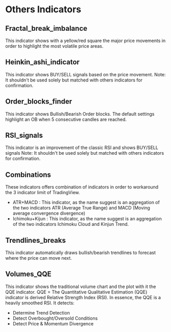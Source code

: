 # Others Indicators

## Fractal_break_imbalance
This indicator shows with a yellow/red square the major price movements in order to highlight the most volatile price areas.

## Heinkin_ashi_indicator
This indicator shows BUY/SELL signals based on the price movement.
Note: It shouldn't be used solely but matched with others indicators for confirmation.

## Order_blocks_finder
This indicator shows Bullish/Bearish Order blocks.
The default settings highlight an OB when 5 consecutive candles are reached.

## RSI_signals
This indicator is an improvement of the classic RSI and shows BUY/SELL signals
Note: It shouldn't be used solely but matched with others indicators for confirmation.

## Combinations
These indicators offers combination of indicators in order to workaround the 3 indicator limit of TradingView.

- ATR+MACD : This indicator, as the name suggest is an aggregation of the two indicators ATR (Average True Range) and MACD (Moving average convergence divergence)
- Ichimoku+Kijun : This indicator, as the name suggest is an aggregation of the two indicators Ichimoku Cloud and Kinjun Trend.

## Trendlines_breaks
This indicator automatically draws bullish/bearish trendlines to forecast where the price can move next.

## Volumes_QQE
This indicator shows the traditional volume chart and the plot with it the QQE indicator.
QQE = The Quantitative Qualitative Estimation (QQE) indicator is derived Relative Strength Index (RSI). In essence, the QQE is a heavily smoothed RSI.
It detects:
- Determine Trend Detection
- Detect Overbought/Oversold Conditions
- Detect Price & Momentum Divergence
